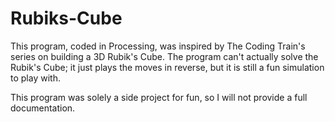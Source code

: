 # Rubiks-Cube
This program, coded in Processing, was inspired by The Coding Train's series on building a 3D Rubik's Cube. The program can't actually solve the Rubik's Cube; it just plays the moves in reverse, but it is still a fun simulation to play with.

This program was solely a side project for fun, so I will not provide a full documentation.
